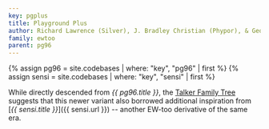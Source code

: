 ```yaml
---
key: pgplus
title: Playground Plus
author: Richard Lawrence (Silver), J. Bradley Christian (Phypor), & Geoffrey Swift (Blimey)
family: ewtoo
parent: pg96
---
```


{% assign pg96 = site.codebases | where: "key", "pg96" | first %}
{% assign sensi = site.codebases | where: "key", "sensi" | first %}

While directly descended from _{{ pg96.title }}_, the [Talker Family Tree][tree] suggests that this newer
variant also borrowed additional inspiration from [_{{ sensi.title }}_]({{ sensi.url }}) -- another
EW-too derivative of the same era.

[tree]: /talkertree.txt
